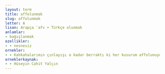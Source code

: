 ```yaml
---
layout: term
title: affolunmak
slug: affolunmak
letter: A
lisan: Arapça ʿafv + Türkçe olunmak
anlamlar:
- bağışlanmak
ozellikler:
- - nesnesiz
ornekler:
- - Kahkahalarımın çınlayışı o kadar berraktı ki her kusurum affolunuyordu.
orneklerkaynak:
- - Hüseyin Cahit Yalçın
---
```

